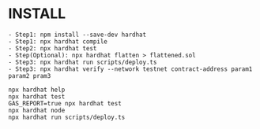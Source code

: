 # INSTALL

    - Step1: npm install --save-dev hardhat 
    - Step1: npx hardhat compile
    - Step2: npx hardhat test
    - Step(Optional): npx hardhat flatten > flattened.sol
    - Step3: npx hardhat run scripts/deploy.ts
    - Step3: npx hardhat verify --network testnet contract-address param1 param2 pram3

```shell
npx hardhat help
npx hardhat test
GAS_REPORT=true npx hardhat test
npx hardhat node
npx hardhat run scripts/deploy.ts
```

